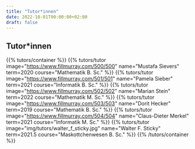 ```yaml
---
title: "Tutor*innen"
date: 2022-10-01T00:00:00+02:00
draft: false
---
```


## Tutor*innen

{{% tutors/container %}}
{{% tutors/tutor image="https://www.fillmurray.com/500/500" name="Mustafa Sievers" term=2020 course="Mathematik B. Sc." %}}
{{% tutors/tutor image="https://www.fillmurray.com/501/501" name="Pamela Sieber" term=2021 course="Informatik B. Sc." %}}
{{% tutors/tutor image="https://www.fillmurray.com/502/502" name="Marian Stein" term=2022 course="Mathematik M. Sc." %}}
{{% tutors/tutor image="https://www.fillmurray.com/503/503" name="Dorit Hecker" term=2019 course="Mathematik B. Sc." %}}
{{% tutors/tutor image="https://www.fillmurray.com/504/504" name="Claus-Dieter Merkel" term=2021 course="Informatik M. Sc." %}}
{{% tutors/tutor image="img/tutors/walter_f_sticky.jpg" name="Walter F. Sticky" term=2021.5 course="Maskottchenwesen B. Sc." %}}
{{% /tutors/container %}}
